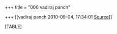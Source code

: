 +++
title = "000 vadiraj panch"

+++
[[vadiraj panch	2010-09-04, 17:34:01 [Source](https://groups.google.com/g/bvparishat/c/0Bx17WIRZ-M)]]



[TABLE]

  

